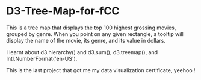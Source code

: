 # D3-Tree-Map-for-fCC

This is a tree map that displays the top 100 highest grossing movies, grouped by genre.
When you point on any given rectangle, a tooltip will display the name of the movie, its genre, and its value in dollars.

I learnt about d3.hierarchy() and d3.sum(), d3.treemap(), and Intl.NumberFormat('en-US').

This is the last project that got me my data visualization certificate, yeehoo !
